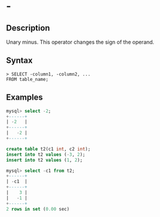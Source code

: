 # **-**

## **Description**

Unary minus. This operator changes the sign of the operand.

## **Syntax**

```
> SELECT -column1, -column2, ...
FROM table_name;
```

## **Examples**

```sql
mysql> select -2;
+------+
| -2   |
+------+
|   -2 |
+------+
```

```sql
create table t2(c1 int, c2 int);
insert into t2 values (-3, 2);
insert into t2 values (1, 2);

mysql> select -c1 from t2;
+------+
| -c1  |
+------+
|    3 |
|   -1 |
+------+
2 rows in set (0.00 sec)
```
